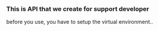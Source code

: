 ### This is API that we create for support developer 

before you use, you have to setup the virtual environment..

